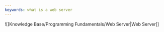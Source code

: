 ```yaml
---
keywords: what is a web server
---
```


![[Knowledge Base/Programming Fundamentals/Web Server|Web Server]]